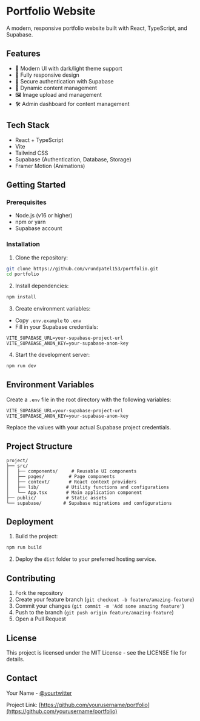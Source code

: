 # Portfolio Website

A modern, responsive portfolio website built with React, TypeScript, and Supabase.

## Features

- 🎨 Modern UI with dark/light theme support
- 📱 Fully responsive design
- 🔐 Secure authentication with Supabase
- 📝 Dynamic content management
- 🖼️ Image upload and management
- 🛠️ Admin dashboard for content management

## Tech Stack

- React + TypeScript
- Vite
- Tailwind CSS
- Supabase (Authentication, Database, Storage)
- Framer Motion (Animations)

## Getting Started

### Prerequisites

- Node.js (v16 or higher)
- npm or yarn
- Supabase account

### Installation

1. Clone the repository:
```bash
git clone https://github.com/vrundpatel153/portfolio.git
cd portfolio
```

2. Install dependencies:
```bash
npm install
```

3. Create environment variables:
- Copy `.env.example` to `.env`
- Fill in your Supabase credentials:
```
VITE_SUPABASE_URL=your-supabase-project-url
VITE_SUPABASE_ANON_KEY=your-supabase-anon-key
```

4. Start the development server:
```bash
npm run dev
```

## Environment Variables

Create a `.env` file in the root directory with the following variables:

```
VITE_SUPABASE_URL=your-supabase-project-url
VITE_SUPABASE_ANON_KEY=your-supabase-anon-key
```

Replace the values with your actual Supabase project credentials.

## Project Structure

```
project/
├── src/
│   ├── components/     # Reusable UI components
│   ├── pages/         # Page components
│   ├── context/       # React context providers
│   ├── lib/          # Utility functions and configurations
│   └── App.tsx       # Main application component
├── public/           # Static assets
└── supabase/        # Supabase migrations and configurations
```

## Deployment

1. Build the project:
```bash
npm run build
```

2. Deploy the `dist` folder to your preferred hosting service.

## Contributing

1. Fork the repository
2. Create your feature branch (`git checkout -b feature/amazing-feature`)
3. Commit your changes (`git commit -m 'Add some amazing feature'`)
4. Push to the branch (`git push origin feature/amazing-feature`)
5. Open a Pull Request

## License

This project is licensed under the MIT License - see the LICENSE file for details.

## Contact

Your Name - [@yourtwitter](https://twitter.com/yourtwitter)

Project Link: [https://github.com/yourusername/portfolio](https://github.com/yourusername/portfolio) 